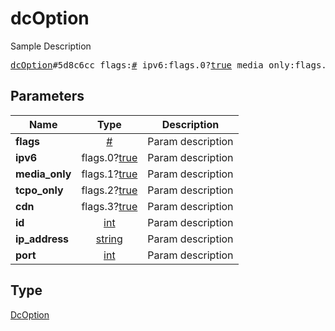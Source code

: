# dcOption

Sample Description

<pre>
<a href="../constructor/dcOption.md">dcOption</a>#5d8c6cc flags:<a href="../type/#.md">#</a> ipv6:flags.0?<a href="../type/true.md">true</a> media_only:flags.1?<a href="../type/true.md">true</a> tcpo_only:flags.2?<a href="../type/true.md">true</a> cdn:flags.3?<a href="../type/true.md">true</a> id:<a href="../type/int.md">int</a> ip_address:<a href="../type/string.md">string</a> port:<a href="../type/int.md">int</a> = <a href="../type/DcOption.md">DcOption</a>;</pre>
## Parameters

| Name | Type | Description |
|------|:----:|-------------|
| **flags** | <a href="../type/#.md">#</a> | Param description |
| **ipv6** | flags.0?<a href="../type/true.md">true</a> | Param description |
| **media_only** | flags.1?<a href="../type/true.md">true</a> | Param description |
| **tcpo_only** | flags.2?<a href="../type/true.md">true</a> | Param description |
| **cdn** | flags.3?<a href="../type/true.md">true</a> | Param description |
| **id** | <a href="../type/int.md">int</a> | Param description |
| **ip_address** | <a href="../type/string.md">string</a> | Param description |
| **port** | <a href="../type/int.md">int</a> | Param description |

## Type

<a href="../type/DcOption.md">DcOption</a>
